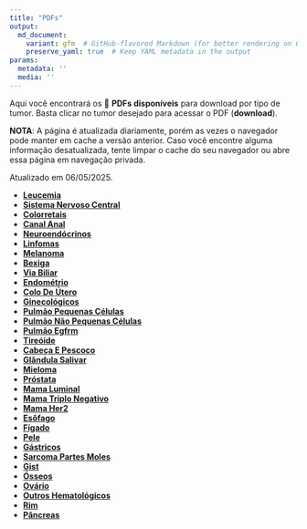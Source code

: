 ```yaml
---
title: "PDFs"
output: 
  md_document:
    variant: gfm  # GitHub-flavored Markdown (for better rendering on GitHub)
    preserve_yaml: true  # Keep YAML metadata in the output
params:
  metadata: ''
  media: ''
---
```


<script async src="https://scripts.simpleanalyticscdn.com/latest.js"></script>

Aqui você encontrará os 📝 **PDFs disponíveis** para download por tipo
de tumor. Basta clicar no tumor desejado para acessar o PDF
(**download**).

**NOTA**: A página é atualizada diariamente, porém as vezes o navegador
pode manter em cache a versão anterior. Caso você encontre alguma
informação desatualizada, tente limpar o cache do seu navegador ou abre
essa página em navegação privada.

Atualizado em 06/05/2025.

- [**Leucemia**](https://coeoralmeds-e768.restdb.io/media/68199d50f63b8048001a4b24?download=true)
- [**Sistema Nervoso
  Central**](https://coeoralmeds-e768.restdb.io/media/68199d52f63b8048001a4b27?download=true)
- [**Colorretais**](https://coeoralmeds-e768.restdb.io/media/68199d55f63b8048001a4b2b?download=true)
- [**Canal
  Anal**](https://coeoralmeds-e768.restdb.io/media/68199d57f63b8048001a4b2d?download=true)
- [**Neuroendócrinos**](https://coeoralmeds-e768.restdb.io/media/68199d58f63b8048001a4b30?download=true)
- [**Linfomas**](https://coeoralmeds-e768.restdb.io/media/68199d5af63b8048001a4b31?download=true)
- [**Melanoma**](https://coeoralmeds-e768.restdb.io/media/68199d5bf63b8048001a4b33?download=true)
- [**Bexiga**](https://coeoralmeds-e768.restdb.io/media/68199d5df63b8048001a4b35?download=true)
- [**Via
  Biliar**](https://coeoralmeds-e768.restdb.io/media/68199d5ef63b8048001a4b37?download=true)
- [**Endométrio**](https://coeoralmeds-e768.restdb.io/media/68199d60f63b8048001a4b39?download=true)
- [**Colo De
  Útero**](https://coeoralmeds-e768.restdb.io/media/68199d62f63b8048001a4b3b?download=true)
- [**Ginecológicos**](https://coeoralmeds-e768.restdb.io/media/68199d63f63b8048001a4b3d?download=true)
- [**Pulmão Pequenas
  Células**](https://coeoralmeds-e768.restdb.io/media/68199d65f63b8048001a4b3f?download=true)
- [**Pulmão Não Pequenas
  Células**](https://coeoralmeds-e768.restdb.io/media/68199d66f63b8048001a4b41?download=true)
- [**Pulmão
  Egfrm**](https://coeoralmeds-e768.restdb.io/media/68199d68f63b8048001a4b46?download=true)
- [**Tireóide**](https://coeoralmeds-e768.restdb.io/media/68199d6bf63b8048001a4b4a?download=true)
- [**Cabeça E
  Pescoço**](https://coeoralmeds-e768.restdb.io/media/68199d6df63b8048001a4b4c?download=true)
- [**Glândula
  Salivar**](https://coeoralmeds-e768.restdb.io/media/68199d6ef63b8048001a4b4e?download=true)
- [**Mieloma**](https://coeoralmeds-e768.restdb.io/media/68199d70f63b8048001a4b51?download=true)
- [**Próstata**](https://coeoralmeds-e768.restdb.io/media/68199d71f63b8048001a4b53?download=true)
- [**Mama
  Luminal**](https://coeoralmeds-e768.restdb.io/media/68199d74f63b8048001a4b57?download=true)
- [**Mama Triplo
  Negativo**](https://coeoralmeds-e768.restdb.io/media/68199d76f63b8048001a4b59?download=true)
- [**Mama
  Her2**](https://coeoralmeds-e768.restdb.io/media/68199d77f63b8048001a4b5b?download=true)
- [**Esôfago**](https://coeoralmeds-e768.restdb.io/media/68199d79f63b8048001a4b5d?download=true)
- [**Fígado**](https://coeoralmeds-e768.restdb.io/media/68199d7bf63b8048001a4b5f?download=true)
- [**Pele**](https://coeoralmeds-e768.restdb.io/media/68199d7cf63b8048001a4b61?download=true)
- [**Gástricos**](https://coeoralmeds-e768.restdb.io/media/68199d7ef63b8048001a4b63?download=true)
- [**Sarcoma Partes
  Moles**](https://coeoralmeds-e768.restdb.io/media/68199d7ff63b8048001a4b65?download=true)
- [**Gist**](https://coeoralmeds-e768.restdb.io/media/68199d81f63b8048001a4b67?download=true)
- [**Ósseos**](https://coeoralmeds-e768.restdb.io/media/68199d82f63b8048001a4b69?download=true)
- [**Ovário**](https://coeoralmeds-e768.restdb.io/media/68199d84f63b8048001a4b6b?download=true)
- [**Outros
  Hematológicos**](https://coeoralmeds-e768.restdb.io/media/68199d85f63b8048001a4b6d?download=true)
- [**Rim**](https://coeoralmeds-e768.restdb.io/media/68199d87f63b8048001a4b6f?download=true)
- [**Pâncreas**](https://coeoralmeds-e768.restdb.io/media/68199d88f63b8048001a4b71?download=true)
